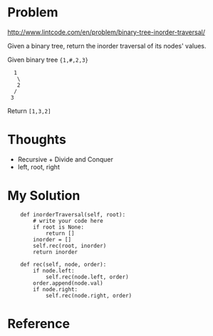 # Problem

http://www.lintcode.com/en/problem/binary-tree-inorder-traversal/

Given a binary tree, return the inorder traversal of its nodes' values.

Given binary tree ```{1,#,2,3}```

```
  1
   \
   2
  /
 3  
```

Return ```[1,3,2]```

# Thoughts

- Recursive + Divide and Conquer
- left, root, right

# My Solution

```
    def inorderTraversal(self, root):
        # write your code here
        if root is None:
            return []
        inorder = []
        self.rec(root, inorder)
        return inorder
    
    def rec(self, node, order):
        if node.left:
            self.rec(node.left, order)
        order.append(node.val)
        if node.right:
            self.rec(node.right, order)
```

# Reference

